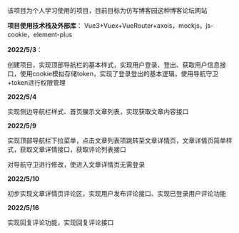 该项目为个人学习使用的项目，目前目标为仿写博客园这种博客论坛网站 

**项目使用技术栈及外部库**： Vue3+Vuex+VueRouter+axois，mockjs，js-cookie，element-plus 

**2022/5/3**： 

创建项目，实现顶部导航栏的基本样式，实现用户登录、登出、获取用户信息接口，使用cookie模拟存储token，实现了登录登出的基本逻辑，使用导航守卫+token进行权限管理

**2022/5/4**

实现侧边导航栏样式、首页展示文章列表，实现获取文章内容接口

**2022/5/9**

实现顶部导航栏下拉菜单，点击文章列表项跳转至文章详情页，文章详情页简单样式，获取文章详情接口，获取评论列表接口

对导航守卫进行修改，使进入文章详情页无需登录

**2022/5/10**

初步实现文章详情页评论区，实现用户发布评论接口、实现已登录用户评论功能

**2022/5/16**

实现回复评论功能，实现回复评论接口
